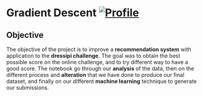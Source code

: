 # Gradient Descent [![Profile][title-img]][profile]

[title-img]:https://img.shields.io/badge/-SCIA--PRIME-red
[profile]:https://github.com/Pypearl

## Objective

The objective of the project is to improve a **recommendation system** with application to the **dressipi challenge**. The goal was to obtain the best possible score on the online challenge, and to try different way to have a good score. The notebook go through our **analysis** of the data, then on the different process and **alteration** that we have done to produce our final dataset, and finally on our different **machine learning** technique to generate our submissions.

